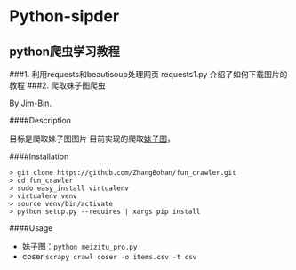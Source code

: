 # Python-sipder
## python爬虫学习教程
###1. 利用requests和beautisoup处理网页
    requests1.py 介绍了如何下载图片的教程
###2. 爬取妹子图爬虫

By [Jim-Bin](https://github.com/Jim-bin).

####Description


目标是爬取妹子图图片
目前实现的爬取[妹子图](http://www.meizitu.com/)，


####Installation

    > git clone https://github.com/ZhangBohan/fun_crawler.git
    > cd fun_crawler
    > sudo easy_install virtualenv
    > virtualenv venv
    > source venv/bin/activate
    > python setup.py --requires | xargs pip install
    
####Usage

 * 妹子图：`python meizitu_pro.py`
 * coser `scrapy crawl coser -o items.csv -t csv`
